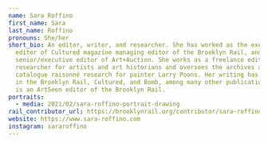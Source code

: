 ```yaml
---
name: Sara Roffino
first_name: Sara
last_name: Roffino
pronouns: She/her
short_bio: An editor, writer, and researcher. She has worked as the executive
  editor of Cultured magazine managing editor of the Brooklyn Rail, and the
  senior/executive editor of Art+Auction. She works as a freelance editor and
  researcher for artists and art historians and oversees the archives and
  catalogue raisonné research for painter Larry Poons. Her writing has appeared
  in the Brooklyn Rail, Cultured, and Bomb, among many other publications. Sara
  is an ArtSeen editor of the Brooklyn Rail.
portraits:
  - media: 2021/02/sara-roffino-portrait-drawing
rail_contributor_url: https://brooklynrail.org/contributor/sara-roffino
website: https://www.sara-roffino.com
instagram: sararoffino
---
```

